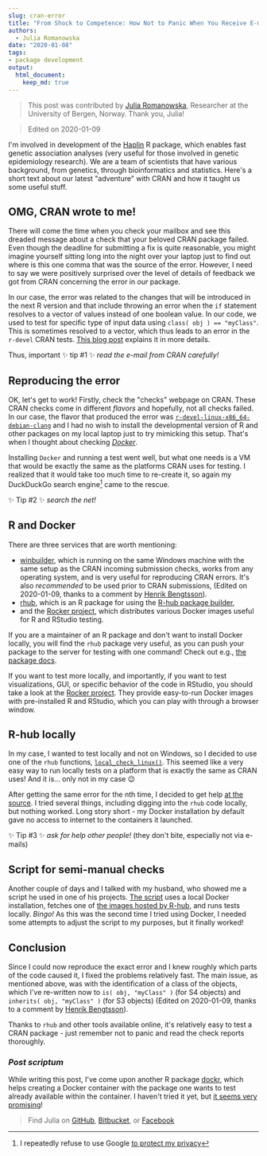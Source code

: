 ```yaml
---
slug: cran-error
title: "From Shock to Competence: How Not to Panic When You Receive E-mail from CRAN about Failed Checks"
authors:
  - Julia Romanowska
date: "2020-01-08"
tags:
- package development
output: 
  html_document:
    keep_md: true
---
```


> This post was contributed by [Julia Romanowska](https://jrom.bitbucket.io/homepage/), Researcher at the University of Bergen, Norway. Thank you, Julia!

> Edited on 2020-01-09




I'm involved in development of the [Haplin](https://folk.uib.no/gjessing/genetics/software/haplin) R package, which enables fast genetic association analyses (very useful for those involved in genetic epidemiology research). We are a team of scientists that have various background, from genetics, through bioinformatics and statistics. Here's a short text about our latest "adventure" with CRAN and how it taught us some useful stuff.

## OMG, CRAN wrote to me!

There will come the time when you check your mailbox and see this dreaded message about a check that your beloved CRAN package failed. Even though the deadline for submitting a fix is quite reasonable, you might imagine yourself sitting long into the night over your laptop just to find out where is this one comma that was the source of the error. However, I need to say we were positively surprised over the level of details of feedback we got from CRAN concerning the error in _our_ package.

In our case, the error was related to the changes that will be introduced in the next R version and that include throwing an error when the ``if`` statement resolves to a vector of values instead of one boolean value. In our code, we used to test for specific type of input data using ``class( obj ) == "myClass"``. This is sometimes resolved to a vector, which thus leads to an error in the `r-devel` CRAN tests. [This blog post](https://developer.r-project.org/Blog/public/2019/11/09/when-you-think-class.-think-again/index.html) explains it in more details.

Thus, important :sparkles: tip \#1 :sparkles: *read the e-mail from CRAN carefully!*

## Reproducing the error

OK, let's get to work! Firstly, check the "checks" webpage on CRAN. These CRAN checks come in different _flavors_ and hopefully, not all checks failed. In our case, the flavor that produced the error was [`r-devel-linux-x86_64-debian-clang`](https://blog.r-hub.io/2019/04/25/r-devel-linux-x86-64-debian-clang/) and I had no wish to install the developmental version of R and other packages on my local laptop just to try mimicking this setup. That's when I thought about checking [*Docker*](https://www.docker.com/).

Installing `Docker` and running a test went well, but what one needs is a VM that would be exactly the same as the platforms CRAN uses for testing. I realized that it would take too much time to re-create it, so again my DuckDuckGo search engine[^1] came to the rescue.

:sparkles: Tip \#2 :sparkles: *search the net!*

## R and Docker

<!-- r-hub and rocker - which is good for what -->
There are three services that are worth mentioning:

- [winbuilder](https://win-builder.r-project.org/), which is running on the same Windows machine with the same setup as the CRAN incoming submission checks, works from any operating system, and is very useful for reproducing CRAN errors.  It's also _recommended_ to be used prior to CRAN submissions, (Edited on 2020-01-09, thanks to a comment by [Henrik Bengtsson](https://github.com/HenrikBengtsson)).
- [rhub](https://r-hub.github.io/rhub/), which is an R package for using the [R-hub package builder](https://docs.r-hub.io/#package-builder),
- and the [Rocker project](https://www.rocker-project.org/), which distributes various Docker images useful for R and RStudio testing.

If you are a maintainer of an R package and don't want to install Docker locally, you will find the `rhub` package very useful, as you can push your package to the server for testing with one command! Check out e.g., [the package docs](https://r-hub.github.io/rhub/).

If you want to test more locally, and importantly, if you want to test visualizations, GUI, or specific behavior of the code in RStudio, you should take a look at the [Rocker project](https://www.rocker-project.org/). They provide easy-to-run Docker images with pre-installed R and RStudio, which you can play with through a browser window.

## R-hub locally

In my case, I wanted to test locally and not on Windows, so I decided to use one of the `rhub` functions, [`local_check_linux()`](https://r-hub.github.io/rhub/reference/local_check_linux.html). This seemed like a very easy way to run locally tests on a platform that is exactly the same as CRAN uses! And it is... only not in my case :wink:

After getting the same error for the nth time, I decided to get help [at the source](https://github.com/r-hub/rhub/issues/322). I tried several things, including digging into the `rhub` code locally, but nothing worked. Long story short - my Docker installation by default gave no access to internet to the containers it launched.

:sparkles: Tip \#3 :sparkles: *ask for help other people!* (they don't bite, especially not via e-mails)

## Script for semi-manual checks

Another couple of days and I talked with my husband, who showed me a script he used in one of his projects. [The script](https://bitbucket.org/Grantlab/bio3d/src/master/ver_devel/util/run_dockercheck.sh) uses a local Docker installation, fetches one of [the images hosted by R-hub](https://github.com/r-hub/rhub-linux-builders#rhub-linux-builders), and runs tests locally. *Bingo!* As this was the second time I tried using Docker, I needed some attempts to adjust the script to my purposes, but it finally worked!


## Conclusion

Since I could now reproduce the exact error and I knew roughly which parts of the code caused it, I fixed the problems relatively fast. The main issue, as mentioned above, was with the identification of a class of the objects, which I've re-written now to ``is( obj, "myClass" )`` (for S4 objects) and ``inherits( obj, "myClass" )`` (for S3 objects) (Edited on 2020-01-09, thanks to a comment by [Henrik Bengtsson](https://github.com/HenrikBengtsson)).

Thanks to `rhub` and other tools available online, it's relatively easy to test a CRAN package - just remember not to panic and read the check reports thoroughly.


### _Post scriptum_

While writing this post, I've come upon another R package [dockr](https://cran.r-project.org/package=dockr), which helps creating a Docker container with the package one wants to test already available within the container. I haven't tried it yet, but [it seems very promising](http://smaakage85.netlify.com/2019/12/21/dockr-easy-containerization-for-r/)!


> Find Julia on [GitHub](https://github.com/jromanowska), [Bitbucket](https://bitbucket.org/jrom/profile/repositories), or [Facebook](https://www.facebook.com/julia.romanowska.733)


[^1]: I repeatedly refuse to use Google [to protect my privacy](https://spreadprivacy.com/how-to-remove-google/)
